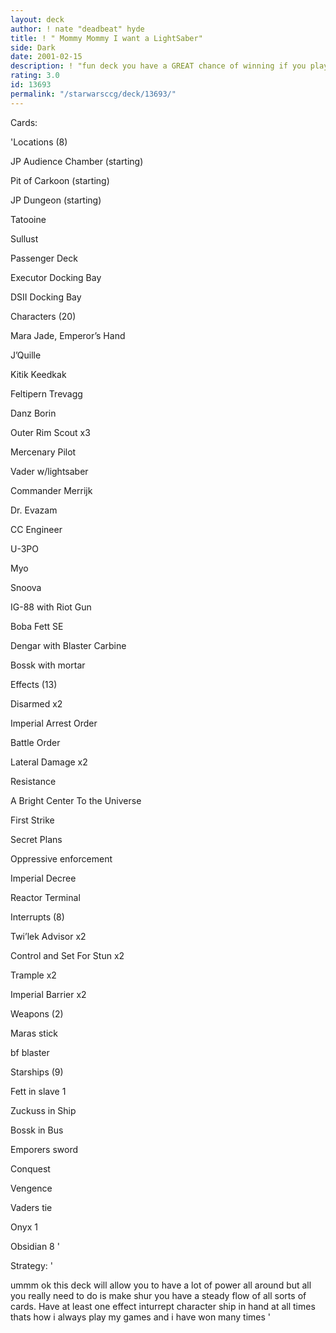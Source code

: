 ```yaml
---
layout: deck
author: ! nate "deadbeat" hyde
title: ! " Mommy Mommy I want a LightSaber"
side: Dark
date: 2001-02-15
description: ! "fun deck you have a GREAT chance of winning if you play it right"
rating: 3.0
id: 13693
permalink: "/starwarsccg/deck/13693/"
---
```

Cards: 

'Locations (8) 

JP Audience Chamber (starting) 

Pit of Carkoon (starting) 

JP Dungeon (starting) 

Tatooine 

Sullust 

Passenger Deck 

Executor Docking Bay 

DSII Docking Bay 


Characters (20)


Mara Jade, Emperor&#8217;s Hand 

J&#8217;Quille 

Kitik Keedkak 

Feltipern Trevagg 

Danz Borin 

Outer Rim Scout x3 

Mercenary Pilot 

Vader w/lightsaber 

Commander Merrijk 

Dr. Evazam 

CC Engineer 

U-3PO 

Myo 

Snoova 

IG-88 with Riot Gun 

Boba Fett SE

Dengar with Blaster Carbine 

Bossk with mortar


Effects (13)


Disarmed x2 

Imperial Arrest Order 

Battle Order 

Lateral Damage x2 

Resistance 

A Bright Center To the Universe 

First Strike 

Secret Plans 

Oppressive enforcement 

Imperial Decree 

Reactor Terminal 


Interrupts (8) 


Twi&#8217;lek Advisor x2 

Control and Set For Stun x2 

Trample x2 

Imperial Barrier x2 


Weapons (2)


Maras stick

bf blaster


Starships (9)


Fett in slave 1

Zuckuss in Ship 

Bossk in Bus 

Emporers sword

Conquest

Vengence

Vaders tie

Onyx 1

Obsidian 8 '

Strategy: '

ummm ok this deck will allow you to have a lot of power all around but all you really need to do is make shur you have a steady flow of all sorts of cards.  Have at least one effect inturrept character ship in hand at all times thats how i always play my games and i have won many times '
